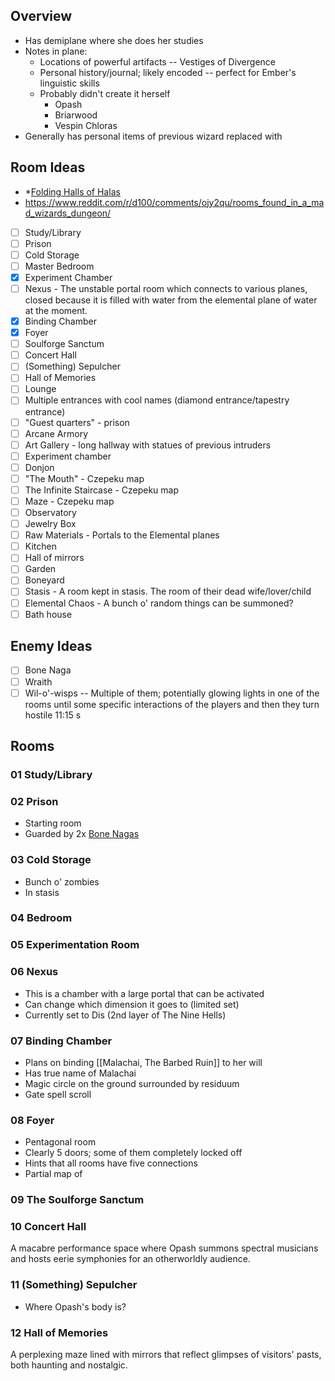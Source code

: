 
## Overview

* Has demiplane where she does her studies
* Notes in plane:
	* Locations of powerful artifacts -- Vestiges of Divergence
	* Personal history/journal; likely encoded -- perfect for Ember's linguistic skills
	* Probably didn't create it herself
		* Opash
		* Briarwood
		* Vespin Chloras
* Generally has personal items of previous wizard replaced with 

## Room Ideas
* *[Folding Halls of Halas](https://criticalrole.miraheze.org/wiki/Folding_Halls_of_Halas#/media/File:Folding_Halls_-_CRA.png)
* https://www.reddit.com/r/d100/comments/ojy2qu/rooms_found_in_a_mad_wizards_dungeon/

- [ ] Study/Library
- [ ] Prison
- [ ] Cold Storage
- [ ] Master Bedroom
- [x] Experiment Chamber
- [ ] Nexus - The unstable portal room which connects to various planes, closed because it is filled with water from the elemental plane of water at the moment.
- [x] Binding Chamber
- [x] Foyer
- [ ] Soulforge Sanctum
- [ ] Concert Hall
- [ ] (Something) Sepulcher
- [ ] Hall of Memories
- [ ] Lounge
- [ ] Multiple entrances with cool names (diamond entrance/tapestry entrance)
- [ ] "Guest quarters" - prison
- [ ] Arcane Armory
- [ ] Art Gallery - long hallway with statues of previous intruders
- [ ] Experiment chamber
- [ ] Donjon
- [ ] "The Mouth" - Czepeku map
- [ ] The Infinite Staircase - Czepeku map
- [ ] Maze - Czepeku map
- [ ] Observatory
- [ ] Jewelry Box
- [ ] Raw Materials - Portals to the Elemental planes
- [ ] Kitchen
- [ ] Hall of mirrors
- [ ] Garden
- [ ] Boneyard
- [ ] Stasis - A room kept in stasis. The room of their dead wife/lover/child
- [ ] Elemental Chaos - A bunch o' random things can be summoned?
- [ ] Bath house

## Enemy Ideas
- [ ] Bone Naga
- [ ] Wraith
- [ ] Wil-o'-wisps -- Multiple of them; potentially glowing lights in one of the rooms until some specific interactions of the players and then they turn hostile
11:15 s

## Rooms

### 01 Study/Library

### 02 Prison

* Starting room
* Guarded by 2x [Bone Nagas](https://www.dndbeyond.com/monsters/17118-bone-naga)

### 03 Cold Storage

* Bunch o' zombies
* In stasis
### 04 Bedroom

### 05 Experimentation Room

### 06 Nexus

* This is a chamber with a large portal that can be activated
* Can change which dimension it goes to (limited set)
* Currently set to Dis (2nd layer of The Nine Hells)

### 07 Binding Chamber
* Plans on binding [[Malachai, The Barbed Ruin]] to her will
* Has true name of Malachai
* Magic circle on the ground surrounded by residuum
* Gate spell scroll

### 08 Foyer

* Pentagonal room
* Clearly 5 doors; some of them completely locked off
* Hints that all rooms have five connections
* Partial map of 

### 09 The Soulforge Sanctum

### 10 Concert Hall

A macabre performance space where Opash summons spectral musicians and hosts eerie symphonies for an otherworldly audience.

### 11 (Something) Sepulcher

* Where Opash's body is?

### 12 Hall of Memories

A perplexing maze lined with mirrors that reflect glimpses of visitors' pasts, both haunting and nostalgic.


